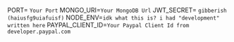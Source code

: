 PORT= `Your Port`
MONGO_URI=`Your MongoDB Url`
JWT_SECRET= `gibberish (haiusfg9uiafuisf)`
NODE_ENV=`idk what this is? i had "development" written here`
PAYPAL_CLIENT_ID=`Your Paypal Client Id from developer.paypal.com`
